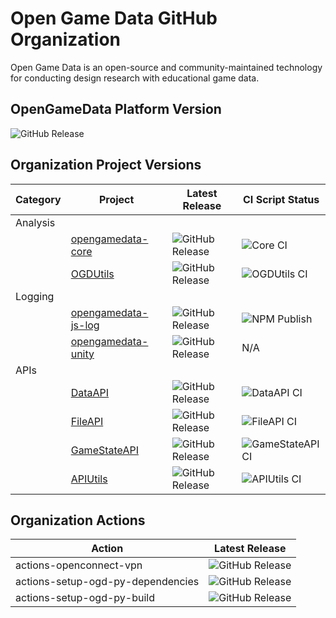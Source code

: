 # Open Game Data GitHub Organization

Open Game Data is an open-source and community-maintained technology for conducting design research with educational game data.

## OpenGameData Platform Version

![GitHub Release](https://img.shields.io/github/v/release/opengamedata/opengamedata-platform?display_name=release)

## Organization Project Versions

| Category | Project                     | Latest Release | CI Script Status |
| ---      | ---                         | ---            | ---              |
| Analysis |                             |                |                  |
|          | [opengamedata-core](https://github.com/opengamedata/opengamedata-core)      | ![GitHub Release](https://img.shields.io/github/v/release/opengamedata/opengamedata-core?display_name=release)           | ![Core CI](https://github.com/opengamedata/opengamedata-core/actions/workflows/CI_OGD.yml/badge.svg) |
|          | [OGDUtils](https://github.com/opengamedata/OGDUtils)                        | ![GitHub Release](https://img.shields.io/github/v/release/opengamedata/OGDUtils?display_name=release)                    | ![OGDUtils CI](https://github.com/opengamedata/OGDUtils/actions/workflows/CI_OGDUtils.yml/badge.svg) |
| Logging  |                             |                |                  |
|          | [opengamedata-js-log](https://github.com/opengamedata/opengamedata-js-log)  | ![GitHub Release](https://img.shields.io/github/v/release/opengamedata/opengamedata-js-log?display_name=release)         | ![NPM Publish](https://github.com/opengamedata/opengamedata-js-log/actions/workflows/publish_npm.yml/badge.svg) |
|          | [opengamedata-unity](https://github.com/opengamedata/opengamedata-unity)    | ![GitHub Release](https://img.shields.io/github/v/release/opengamedata/opengamedata-unity?display_name=release)          | N/A |
| APIs     |                             |                |                  |
|          | [DataAPI](https://github.com/opengamedata/opengamedata-api-data)            | ![GitHub Release](https://img.shields.io/github/v/release/opengamedata/opengamedata-api-data?display_name=release)       | ![DataAPI CI](https://github.com/opengamedata/opengamedata-api-data/actions/workflows/CI_DataAPI.yml/badge.svg) |
|          | [FileAPI](https://github.com/opengamedata/opengamedata-api-files)           | ![GitHub Release](https://img.shields.io/github/v/release/opengamedata/opengamedata-api-files?display_name=release)      | ![FileAPI CI](https://github.com/opengamedata/opengamedata-api-files/actions/workflows/CI_FileAPI.yml/badge.svg) |
|          | [GameStateAPI](https://github.com/opengamedata/opengamedata-api-gamestates) | ![GitHub Release](https://img.shields.io/github/v/release/opengamedata/opengamedata-api-gamestates?display_name=release) | ![GameStateAPI CI](https://github.com/opengamedata/opengamedata-api-gamestates/actions/workflows/CI_GameStateAPI.yml/badge.svg) |
|          | [APIUtils](https://github.com/opengamedata/opengamedata-api-utils)          | ![GitHub Release](https://img.shields.io/github/v/release/opengamedata/opengamedata-api-utils?display_name=release)      | ![APIUtils CI](https://github.com/opengamedata/opengamedata-api-utils/actions/workflows/CI_APIUtils.yml/badge.svg) |

## Organization Actions

| Action                            | Latest Release |
| ---                               | ---            |
| actions-openconnect-vpn           | ![GitHub Release](https://img.shields.io/github/v/release/opengamedata/actions-openconnect-vpn?display_name=release) |
| actions-setup-ogd-py-dependencies | ![GitHub Release](https://img.shields.io/github/v/release/opengamedata/actions-setup-ogd-py-dependencies?display_name=release) |
| actions-setup-ogd-py-build        | ![GitHub Release](https://img.shields.io/github/v/release/opengamedata/actions-setup-ogd-py-build?display_name=release) |
